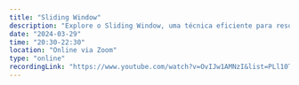 ```yaml
---
title: "Sliding Window"
description: "Explore o Sliding Window, uma técnica eficiente para resolver problemas de intervalos em arrays e strings. Descubra seus conceitos e como aplicá-la para otimizar soluções computacionais!"
date: "2024-03-29"
time: "20:30-22:30"
location: "Online via Zoom"
type: "online"
recordingLink: "https://www.youtube.com/watch?v=OvIJw1AMNzI&list=PLl10TyPY67Jgbh4QdRlRKr-7PjB9i5hWg"
---
```


